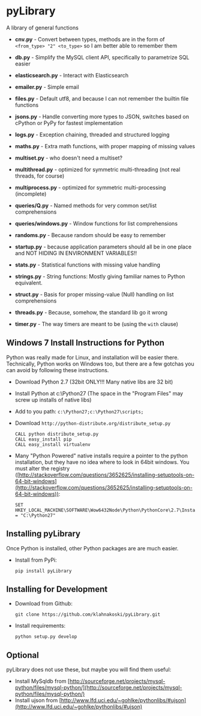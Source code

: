 pyLibrary
=========


A library of general functions

  * **cnv.py** - Convert between types, methods are in the form of ```<from_type> "2" <to_type>``` so
I am better able to remember them

  * **db.py** - Simplify the MySQL client API, specifically to parametrize SQL easier

  * **elasticsearch.py** - Interact with Elasticsearch

  * **emailer.py** - Simple email

  * **files.py** - Default utf8, and because I can not remember the builtin file functions

  * **jsons.py** - Handle converting more types to JSON, switches based on cPython or PyPy for fastest implementation

  * **logs.py** - Exception chaining, threaded and structured logging

  * **maths.py** - Extra math functions, with proper mapping of missing values

  * **multiset.py** - who doesn't need a multiset?

  * **multithread.py** - optimized for symmetric multi-threading (not real threads, for course)

  * **multiprocess.py** - optimized for symmetric multi-processing (incomplete)

  * **queries/Q.py** - Named methods for very common set/list comprehensions

  * **queries/windows.py** - Window functions for list comprehensions

  * **randoms.py** - Because random should be easy to remember

  * **startup.py** - because application parameters should all be in one place and NOT HIDING IN ENVIRONMENT VARIABLES!!

  * **stats.py** - Statistical functions with missing value handling

  * **strings.py** - String functions:  Mostly giving familiar names to Python equivalent.

  * **struct.py** - Basis for proper missing-value (Null) handling on list comprehensions

  * **threads.py** - Because, somehow, the standard lib go it wrong

  * **timer.py** - The way timers are meant to be (using the ```with``` clause)





Windows 7 Install Instructions for Python
-----------------------------------------

Python was really made for Linux, and installation will be easier there.  Technically, Python works on Windows too, but
there are a few gotchas you can avoid by following these instructions.

  * Download Python 2.7 (32bit ONLY!!! Many native libs are 32 bit)
  * Install Python at c:\Python27 (The space in the "Program Files" may screw up installs of native libs)
  * Add to you path: ```c:\Python27;c:\Python27\scripts;```
  * Download ```http://python-distribute.org/distribute_setup.py```

        CALL python distribute_setup.py
        CALL easy_install pip
        CALL easy_install virtualenv

  * Many "Python Powered" native installs require a pointer to the python installation, but they have no idea where to
  look in 64bit windows.  You must alter the registry ([http://stackoverflow.com/questions/3652625/installing-setuptools-on-64-bit-windows](http://stackoverflow.com/questions/3652625/installing-setuptools-on-64-bit-windows)):

        SET HKEY_LOCAL_MACHINE\SOFTWARE\Wow6432Node\Python\PythonCore\2.7\InstallPath = "C:\Python27"

Installing pyLibrary
--------------------

Once Python is installed, other Python packages are are much easier.

  * Install from PyPi:

        pip install pyLibrary

Installing for Development
--------------------------

  * Download from Github:

        git clone https://github.com/klahnakoski/pyLibrary.git

  * Install requirements:

    	python setup.py develop

Optional
--------

pyLibrary does not use these, but maybe you will find them useful:

  * Install MySqldb from [http://sourceforge.net/projects/mysql-python/files/mysql-python/](http://sourceforge.net/projects/mysql-python/files/mysql-python/)
  * Install ujson from [http://www.lfd.uci.edu/~gohlke/pythonlibs/#ujson](http://www.lfd.uci.edu/~gohlke/pythonlibs/#ujson)
